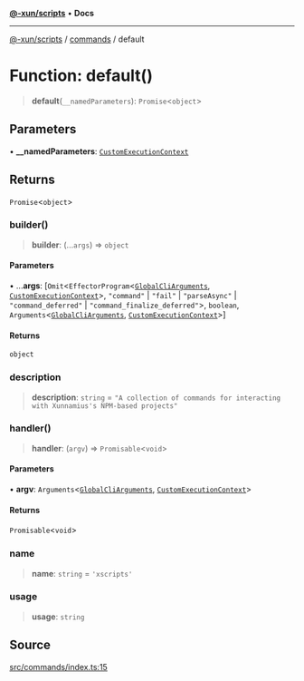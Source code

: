 [**@-xun/scripts**](../../README.md) • **Docs**

***

[@-xun/scripts](../../README.md) / [commands](../README.md) / default

# Function: default()

> **default**(`__namedParameters`): `Promise`\<`object`\>

## Parameters

• **\_\_namedParameters**: [`CustomExecutionContext`](../../configure/type-aliases/CustomExecutionContext.md)

## Returns

`Promise`\<`object`\>

### builder()

> **builder**: (...`args`) => `object`

#### Parameters

• ...**args**: [`Omit`\<`EffectorProgram`\<[`GlobalCliArguments`](../../util/type-aliases/GlobalCliArguments.md), [`CustomExecutionContext`](../../configure/type-aliases/CustomExecutionContext.md)\>, `"command"` \| `"fail"` \| `"parseAsync"` \| `"command_deferred"` \| `"command_finalize_deferred"`\>, `boolean`, `Arguments`\<[`GlobalCliArguments`](../../util/type-aliases/GlobalCliArguments.md), [`CustomExecutionContext`](../../configure/type-aliases/CustomExecutionContext.md)\>]

#### Returns

`object`

### description

> **description**: `string` = `"A collection of commands for interacting with Xunnamius's NPM-based projects"`

### handler()

> **handler**: (`argv`) => `Promisable`\<`void`\>

#### Parameters

• **argv**: `Arguments`\<[`GlobalCliArguments`](../../util/type-aliases/GlobalCliArguments.md), [`CustomExecutionContext`](../../configure/type-aliases/CustomExecutionContext.md)\>

#### Returns

`Promisable`\<`void`\>

### name

> **name**: `string` = `'xscripts'`

### usage

> **usage**: `string`

## Source

[src/commands/index.ts:15](https://github.com/Xunnamius/xscripts/blob/7129e155987055d658c285b3a31d449ff5e71ba7/src/commands/index.ts#L15)
